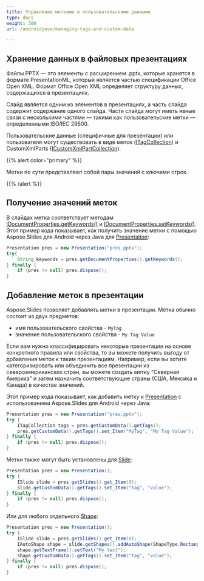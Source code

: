 ```yaml
---
title: Управление метками и пользовательскими данными
type: docs
weight: 300
url: /androidjava/managing-tags-and-custom-data

---
```


## Хранение данных в файловых презентациях

Файлы PPTX — это элементы с расширением .pptx, которые хранятся в формате PresentationML, который является частью спецификации Office Open XML. Формат Office Open XML определяет структуру данных, содержащихся в презентациях. 

Слайд является одним из элементов в презентациях, а часть слайда содержит содержание одного слайда. Части слайда могут иметь явные связи с несколькими частями — такими как пользовательские метки — определенными ISO/IEC 29500. 

Пользовательские данные (специфичные для презентации) или пользователя могут существовать в виде меток ([ITagCollection](https://reference.aspose.com/slides/androidjava/com.aspose.slides/ITagCollection)) и CustomXmlParts ([ICustomXmlPartCollection](https://reference.aspose.com/slides/androidjava/com.aspose.slides/ICustomXmlPartCollection)).

{{% alert color="primary" %}} 

Метки по сути представляют собой пары значений с ключами строк. 

{{% /alert %}} 

## Получение значений меток

В слайдах метка соответствует методам [IDocumentProperties.getKeywords()](https://reference.aspose.com/slides/androidjava/com.aspose.slides/IDocumentProperties#getKeywords--) и [IDocumentProperties.setKeywords()](https://reference.aspose.com/slides/androidjava/com.aspose.slides/IDocumentProperties#setKeywords-java.lang.String-). Этот пример кода показывает, как получить значение метки с помощью Aspose.Slides для Android через Java для [Presentation](https://reference.aspose.com/slides/androidjava/com.aspose.slides/Presentation):

```java
Presentation pres = new Presentation("pres.pptx");
try{
    String keywords = pres.getDocumentProperties().getKeywords();
} finally {
    if (pres != null) pres.dispose();
}
```

## Добавление меток в презентации

Aspose.Slides позволяет добавлять метки в презентации. Метка обычно состоит из двух предметов: 

- имя пользовательского свойства - `MyTag` 
- значение пользовательского свойства - `My Tag Value`

Если вам нужно классифицировать некоторые презентации на основе конкретного правила или свойства, то вы можете получить выгоду от добавления меток к таким презентациям. Например, если вы хотите категоризировать или объединить все презентации из североамериканских стран, вы можете создать метку "Северная Америка" и затем назначить соответствующие страны (США, Мексика и Канада) в качестве значений. 

Этот пример кода показывает, как добавить метку к [Presentation](https://reference.aspose.com/slides/androidjava/com.aspose.slides/Presentation) с использованием Aspose.Slides для Android через Java:

```java
Presentation pres = new Presentation("pres.pptx");
try {
    ITagCollection tags = pres.getCustomData().getTags();
    pres.getCustomData().getTags().set_Item("MyTag", "My Tag Value");
} finally {
    if (pres != null) pres.dispose();
}
```

Метки также могут быть установлены для [Slide](https://reference.aspose.com/slides/androidjava/com.aspose.slides/ISlide):

```java
Presentation pres = new Presentation();
try {
    ISlide slide = pres.getSlides().get_Item(0);
    slide.getCustomData().getTags().set_Item("tag", "value");
} finally {
    if (pres != null) pres.dispose();
}
```

Или для любого отдельного [Shape](https://reference.aspose.com/slides/androidjava/com.aspose.slides/IAutoShape):

```java
Presentation pres = new Presentation();
try {
    ISlide slide = pres.getSlides().get_Item(0);
    IAutoShape shape = slide.getShapes().addAutoShape(ShapeType.Rectangle, 10, 10, 100, 50);
    shape.getTextFrame().setText("My text");
    shape.getCustomData().getTags().set_Item("tag", "value");
} finally {
    if (pres != null) pres.dispose();
}
```